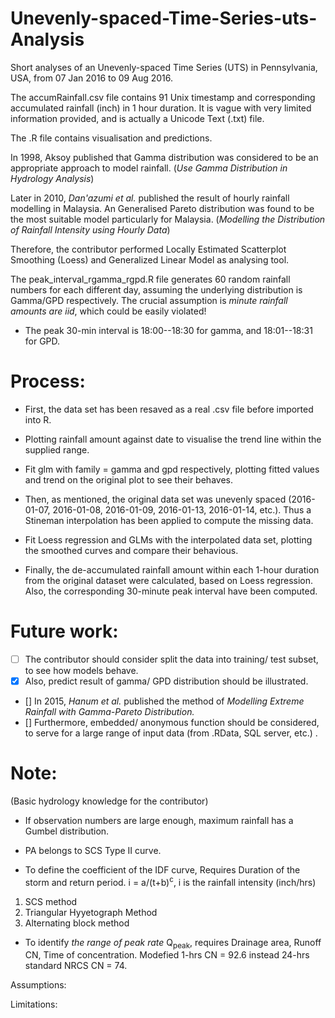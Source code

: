 # Unevenly-spaced-Time-Series-uts-Analysis
Short analyses of an Unevenly-spaced Time Series (UTS) in Pennsylvania, USA, from 07 Jan 2016 to 09 Aug 2016.

The accumRainfall.csv file contains 91 Unix timestamp and corresponding accumulated rainfall (inch) in 1 hour duration. 
It is vague with very limited information provided, and is actually a Unicode Text (.txt) file.



The .R file contains visualisation and predictions.

In 1998, Aksoy published that Gamma distribution was considered to be an appropriate approach to model rainfall. (*Use Gamma Distribution in Hydrology Analysis*)

Later in 2010, *Dan'azumi et al.* published the result of hourly rainfall modelling in Malaysia. An Generalised Pareto distribution was found to be the most suitable model particularly for Malaysia. (*Modelling the Distribution of Rainfall Intensity using Hourly Data*)

Therefore, the contributor performed Locally Estimated Scatterplot Smoothing (Loess) and Generalized Linear Model as analysing tool. 

The peak_interval_rgamma_rgpd.R file generates 60 random rainfall numbers for each different day, assuming the underlying distribution is Gamma/GPD respectively. The crucial assumption is *minute rainfall amounts are iid*, which could be easily violated!
- The peak 30-min interval is 18:00--18:30 for gamma, and 18:01--18:31 for GPD.

# Process:

- First, the data set has been resaved as a real .csv file before imported into R.
- Plotting rainfall amount against date to visualise the trend line within the supplied range.
- Fit glm with family = gamma and gpd respectively, plotting fitted values and trend on the original plot to see their behaves. 

- Then, as mentioned, the original data set was unevenly spaced (2016-01-07, 2016-01-08, 2016-01-09, 2016-01-13, 2016-01-14, etc.). Thus a Stineman interpolation has been applied to compute the missing data.
- Fit Loess regression and GLMs with the interpolated data set, plotting the smoothed curves and compare their behavious.


- Finally, the de-accumulated rainfall amount within each 1-hour duration from the original dataset were calculated, based on Loess regression. Also, the corresponding 30-minute peak interval have been computed.

# Future work:
-[ ] The contributor should consider split the data into training/ test subset, to see how models behave.
- [x] Also, predict result of gamma/ GPD distribution should be illustrated.
- [] In 2015, *Hanum et al.* published the method of *Modelling Extreme Rainfall with Gamma-Pareto Distribution.*
- [] Furthermore, embedded/ anonymous function should be considered, to serve for a large range of input data (from .RData, SQL server, etc.) .


# Note: 
(Basic hydrology knowledge for the contributor)
- If observation numbers are large enough, maximum rainfall has a Gumbel distribution.
- PA belongs to SCS Type II curve.

- To define the coefficient of the IDF curve, Requires Duration of the storm and return period.
i = a/(t+b)<sup>c</sup>, i is the rainfall intensity (inch/hrs)
1. SCS method
2. Triangular Hyyetograph Method
3. Alternating block method

- To identify *the range of peak rate* Q<sub>peak</sub>, requires Drainage area, Runoff CN, Time of concentration. Modefied 1-hrs CN = 92.6 instead 24-hrs standard NRCS CN = 74.


Assumptions:

Limitations:



